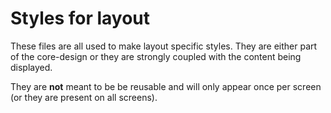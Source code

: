 # Styles for layout

These files are all used to make layout specific styles.
They are either part of the core-design or they are strongly coupled with the content being displayed.

They are **not** meant to be be reusable and will only appear once per screen (or they are present on all screens). 